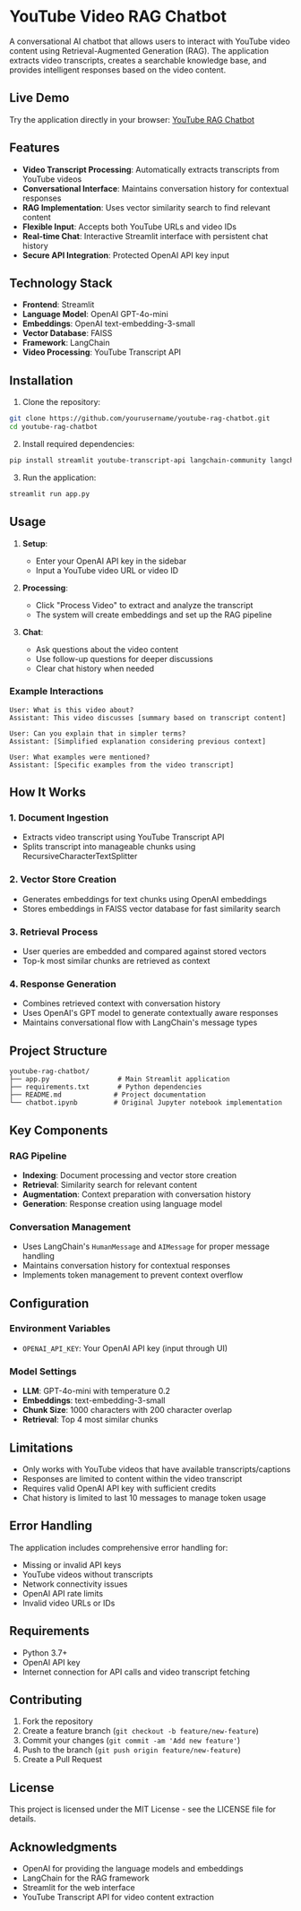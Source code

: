 # YouTube Video RAG Chatbot

A conversational AI chatbot that allows users to interact with YouTube video content using Retrieval-Augmented Generation (RAG). The application extracts video transcripts, creates a searchable knowledge base, and provides intelligent responses based on the video content.

## Live Demo

Try the application directly in your browser: [YouTube RAG Chatbot](https://ahadhassan-2003-youtube-video-rag-chatbot-app-c39c8m.streamlit.app/)

## Features

- **Video Transcript Processing**: Automatically extracts transcripts from YouTube videos
- **Conversational Interface**: Maintains conversation history for contextual responses
- **RAG Implementation**: Uses vector similarity search to find relevant content
- **Flexible Input**: Accepts both YouTube URLs and video IDs
- **Real-time Chat**: Interactive Streamlit interface with persistent chat history
- **Secure API Integration**: Protected OpenAI API key input

## Technology Stack

- **Frontend**: Streamlit
- **Language Model**: OpenAI GPT-4o-mini
- **Embeddings**: OpenAI text-embedding-3-small
- **Vector Database**: FAISS
- **Framework**: LangChain
- **Video Processing**: YouTube Transcript API

## Installation

1. Clone the repository:
```bash
git clone https://github.com/yourusername/youtube-rag-chatbot.git
cd youtube-rag-chatbot
```

2. Install required dependencies:
```bash
pip install streamlit youtube-transcript-api langchain-community langchain-openai faiss-cpu tiktoken
```

3. Run the application:
```bash
streamlit run app.py
```

## Usage

1. **Setup**:
   - Enter your OpenAI API key in the sidebar
   - Input a YouTube video URL or video ID

2. **Processing**:
   - Click "Process Video" to extract and analyze the transcript
   - The system will create embeddings and set up the RAG pipeline

3. **Chat**:
   - Ask questions about the video content
   - Use follow-up questions for deeper discussions
   - Clear chat history when needed

### Example Interactions

```
User: What is this video about?
Assistant: This video discusses [summary based on transcript content]

User: Can you explain that in simpler terms?
Assistant: [Simplified explanation considering previous context]

User: What examples were mentioned?
Assistant: [Specific examples from the video transcript]
```

## How It Works

### 1. Document Ingestion
- Extracts video transcript using YouTube Transcript API
- Splits transcript into manageable chunks using RecursiveCharacterTextSplitter

### 2. Vector Store Creation
- Generates embeddings for text chunks using OpenAI embeddings
- Stores embeddings in FAISS vector database for fast similarity search

### 3. Retrieval Process
- User queries are embedded and compared against stored vectors
- Top-k most similar chunks are retrieved as context

### 4. Response Generation
- Combines retrieved context with conversation history
- Uses OpenAI's GPT model to generate contextually aware responses
- Maintains conversational flow with LangChain's message types

## Project Structure

```
youtube-rag-chatbot/
├── app.py                 # Main Streamlit application
├── requirements.txt       # Python dependencies
├── README.md             # Project documentation
└── chatbot.ipynb         # Original Jupyter notebook implementation
```

## Key Components

### RAG Pipeline
- **Indexing**: Document processing and vector store creation
- **Retrieval**: Similarity search for relevant content
- **Augmentation**: Context preparation with conversation history
- **Generation**: Response creation using language model

### Conversation Management
- Uses LangChain's `HumanMessage` and `AIMessage` for proper message handling
- Maintains conversation history for contextual responses
- Implements token management to prevent context overflow

## Configuration

### Environment Variables
- `OPENAI_API_KEY`: Your OpenAI API key (input through UI)

### Model Settings
- **LLM**: GPT-4o-mini with temperature 0.2
- **Embeddings**: text-embedding-3-small
- **Chunk Size**: 1000 characters with 200 character overlap
- **Retrieval**: Top 4 most similar chunks

## Limitations

- Only works with YouTube videos that have available transcripts/captions
- Responses are limited to content within the video transcript
- Requires valid OpenAI API key with sufficient credits
- Chat history is limited to last 10 messages to manage token usage

## Error Handling

The application includes comprehensive error handling for:
- Missing or invalid API keys
- YouTube videos without transcripts
- Network connectivity issues
- OpenAI API rate limits
- Invalid video URLs or IDs

## Requirements

- Python 3.7+
- OpenAI API key
- Internet connection for API calls and video transcript fetching

## Contributing

1. Fork the repository
2. Create a feature branch (`git checkout -b feature/new-feature`)
3. Commit your changes (`git commit -am 'Add new feature'`)
4. Push to the branch (`git push origin feature/new-feature`)
5. Create a Pull Request

## License

This project is licensed under the MIT License - see the LICENSE file for details.

## Acknowledgments

- OpenAI for providing the language models and embeddings
- LangChain for the RAG framework
- Streamlit for the web interface
- YouTube Transcript API for video content extraction
